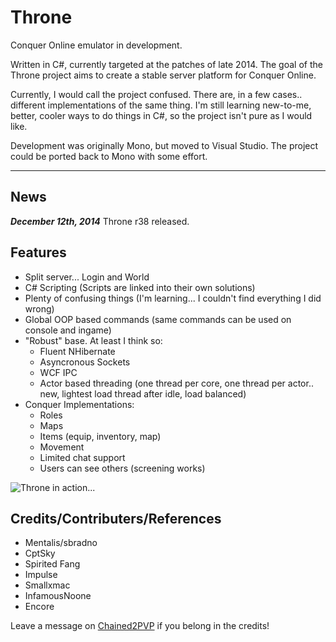 Throne
===============================================

Conquer Online emulator in development.

Written in C#, currently targeted at the patches of late 2014. 
The goal of the Throne project aims to create a stable server platform for Conquer Online.

Currently, I would call the project confused. There are, in a few cases.. different implementations of the same thing. 
I'm still learning new-to-me, better, cooler ways to do things in C#, so the project isn't pure as I would like.

Development was originally Mono, but moved to Visual Studio. The project could be ported back to Mono with some effort.
******************************

News
----
***December 12th, 2014*** Throne r38 released.


Features
--------
 - Split server... Login and World
 - C# Scripting (Scripts are linked into their own solutions)
 - Plenty of confusing things (I'm learning... I couldn't find everything I did wrong)
 - Global OOP based commands (same commands can be used on console and ingame)
 - "Robust" base. At least I think so:
   - Fluent NHibernate
   - Asyncronous Sockets
   - WCF IPC
   - Actor based threading (one thread per core, one thread per actor.. new, lightest load thread after idle, load balanced)
 - Conquer Implementations:
   - Roles
   - Maps
   - Items (equip, inventory, map)
   - Movement
   - Limited chat support
   - Users can see others (screening works)

![Throne in action...](http://i.imgur.com/tZs4aeu.jpg)



Credits/Contributers/References
-------
- Mentalis/sbradno
- CptSky
- Spirited Fang
- Impulse
- Smallxmac
- InfamousNoone
- Encore

Leave a message on [Chained2PVP](http://chained2pvp.com/topic/332-throne-project-development/) if you belong in the credits!



